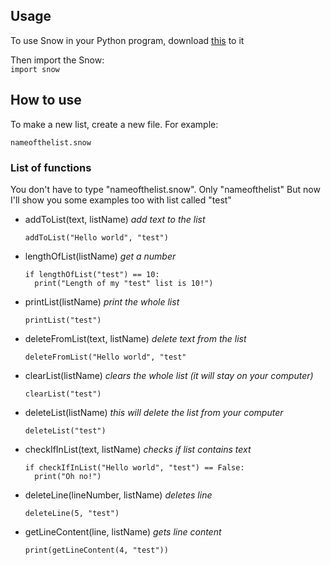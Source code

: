 ## Usage
To use Snow in your Python program, download [this](https://github.com/TheNPCFISH/Snow/blob/master/Python/snow.py) to it

Then import the Snow:<br>
`import snow`

## How to use
To make a new list, create a new file. For example:
```
nameofthelist.snow
```
### List of functions
You don't have to type "nameofthelist.snow". Only "nameofthelist"
But now I'll show you some examples too with list called "test"
- addToList(text, listName) *add text to the list*

      addToList("Hello world", "test")
- lengthOfList(listName) *get a number*

      if lengthOfList("test") == 10:
        print("Length of my "test" list is 10!")
- printList(listName) *print the whole list*

      printList("test")
- deleteFromList(text, listName) *delete text from the list*

      deleteFromList("Hello world", "test"
- clearList(listName) *clears the whole list (it will stay on your computer)*

      clearList("test")
- deleteList(listName) *this will delete the list from your computer*

      deleteList("test")
- checkIfInList(text, listName) *checks if list contains text*

      if checkIfInList("Hello world", "test") == False:
        print("Oh no!")
- deleteLine(lineNumber, listName) *deletes line*

      deleteLine(5, "test")
- getLineContent(line, listName) *gets line content*

      print(getLineContent(4, "test"))
